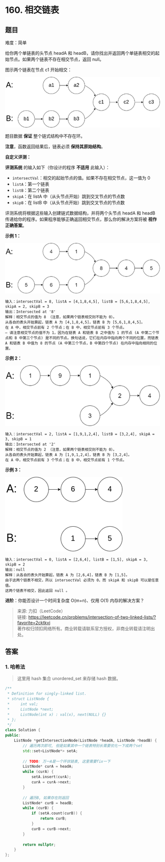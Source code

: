# 160. 相交链表

## 题目

难度：简单

给你两个单链表的头节点 headA 和 headB，请你找出并返回两个单链表相交的起始节点。如果两个链表不存在相交节点，返回 null。

图示两个链表在节点 c1 开始相交：

![](image/image-20231022182927572.png)

题目数据 **保证** 整个链式结构中不存在环。

**注意**，函数返回结果后，链表必须 **保持其原始结构**。

**自定义评测：**

**评测系统** 的输入如下（你设计的程序 **不适用** 此输入）：

* `intersectVal`：相交的起始节点的值。如果不存在相交节点，这一值为 0
* `listA`：第一个链表
* `listB`：第二个链表
* `skipA`：在 listA 中（从头节点开始）跳到交叉节点的节点数
* `skipB`：在 listB 中（从头节点开始）跳到交叉节点的节点数

评测系统将根据这些输入创建链式数据结构，并将两个头节点 headA 和 headB 传递给你的程序。如果程序能够正确返回相交节点，那么你的解决方案将被 **视作正确答案**。

**示例 1：**

![](image/image-20231022182955980.png)

```
输入：intersectVal = 8, listA = [4,1,8,4,5], listB = [5,6,1,8,4,5], skipA = 2, skipB = 3
输出：Intersected at '8'
解释：相交节点的值为 8 （注意，如果两个链表相交则不能为 0）。
从各自的表头开始算起，链表 A 为 [4,1,8,4,5]，链表 B 为 [5,6,1,8,4,5]。
在 A 中，相交节点前有 2 个节点；在 B 中，相交节点前有 3 个节点。
— 请注意相交节点的值不为 1，因为在链表 A 和链表 B 之中值为 1 的节点 (A 中第二个节点和 B 中第三个节点) 是不同的节点。换句话说，它们在内存中指向两个不同的位置，而链表 A 和链表 B 中值为 8 的节点 (A 中第三个节点，B 中第四个节点) 在内存中指向相同的位置。

```

**示例 2：**

![](image/image-20231022183023005.png)

```
输入：intersectVal = 2, listA = [1,9,1,2,4], listB = [3,2,4], skipA = 3, skipB = 1
输出：Intersected at '2'
解释：相交节点的值为 2 （注意，如果两个链表相交则不能为 0）。
从各自的表头开始算起，链表 A 为 [1,9,1,2,4]，链表 B 为 [3,2,4]。
在 A 中，相交节点前有 3 个节点；在 B 中，相交节点前有 1 个节点。

```

**示例 3：**

![](image/image-20231022183039238.png)

```
输入：intersectVal = 0, listA = [2,6,4], listB = [1,5], skipA = 3, skipB = 2
输出：null
解释：从各自的表头开始算起，链表 A 为 [2,6,4]，链表 B 为 [1,5]。
由于这两个链表不相交，所以 intersectVal 必须为 0，而 skipA 和 skipB 可以是任意值。
这两个链表不相交，因此返回 null 。

```

**进阶**：你能否设计一个时间复杂度 O(m+n)、仅用 O(1) 内存的解决方案？

> 来源: 力扣（LeetCode）  
> 链接: <https://leetcode.cn/problems/intersection-of-two-linked-lists/?favorite=2cktkvj>  
> 著作权归领扣网络所有。商业转载请联系官方授权，非商业转载请注明出处。

## 答案

### 1. 哈希法

> 这里用 hash 集合 unordered_set 来存储 hash 数据。

```c++
/**
 * Definition for singly-linked list.
 * struct ListNode {
 *     int val;
 *     ListNode *next;
 *     ListNode(int x) : val(x), next(NULL) {}
 * };
 */
class Solution {
public:
    ListNode *getIntersectionNode(ListNode *headA, ListNode *headB) {
        // 遍历两次即可, 但是如果其中一个链表特别长需要优化一下成两个set
        std::set<ListNode*> setA;

        // TODO: 万一A是一个环状链表, 这里需要fix一下
        ListNode* curA = headA;
        while (curA) {
            setA.insert(curA);
            curA = curA->next;
        }

        // 遍历B, 如果存在则返回
        ListNode* curB = headB;
        while (curB) {
            if (setA.count(curB)) {
                return curB;
            }
            curB = curB->next;
        }

        return nullptr;
    }
};
